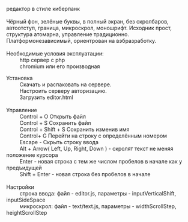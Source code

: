 редактор в стиле киберпанк<br>
<br>
Чёрный фон, зелёные буквы, в полный экран, без скролбаров, автоотступ, граница, микроскрол, моношрифт. Исходник прост, структура атомарна, управление традиционно. Платформонезависимый, ориентрован на вэбразработку.<br>
<br>
Необходимые условия эксплуатации:<br>
&nbsp;&nbsp;&nbsp;&nbsp;&nbsp;&nbsp;&nbsp;&nbsp;	http сервер с php<br>
&nbsp;&nbsp;&nbsp;&nbsp;&nbsp;&nbsp;&nbsp;&nbsp;	chromium или его производная<br>

Установка<br>
&nbsp;&nbsp;&nbsp;&nbsp;&nbsp;&nbsp;&nbsp;&nbsp;	Скачать и распаковать на сервере.<br>
&nbsp;&nbsp;&nbsp;&nbsp;&nbsp;&nbsp;&nbsp;&nbsp;	Настроить серверу авторизацию.<br>
&nbsp;&nbsp;&nbsp;&nbsp;&nbsp;&nbsp;&nbsp;&nbsp;	Загрузить editor.html <br>
<br>
Управление<br>
&nbsp;&nbsp;&nbsp;&nbsp;&nbsp;&nbsp;&nbsp;&nbsp;	Control + O Открыть файл<br>
&nbsp;&nbsp;&nbsp;&nbsp;&nbsp;&nbsp;&nbsp;&nbsp;	Control + S Сохранить файл<br>
&nbsp;&nbsp;&nbsp;&nbsp;&nbsp;&nbsp;&nbsp;&nbsp;	Control + Shift + S Сохранить изменив имя<br>
&nbsp;&nbsp;&nbsp;&nbsp;&nbsp;&nbsp;&nbsp;&nbsp;	Control+ G Перейти на строку с определённым номером<br>
&nbsp;&nbsp;&nbsp;&nbsp;&nbsp;&nbsp;&nbsp;&nbsp;	Escape - Скрыть строку ввода<br>
&nbsp;&nbsp;&nbsp;&nbsp;&nbsp;&nbsp;&nbsp;&nbsp;	Alt + Arrow( Left, Up, Right, Down ) - скролят текст не меняя положение курсора<br>
&nbsp;&nbsp;&nbsp;&nbsp;&nbsp;&nbsp;&nbsp;&nbsp;	Enter - новая строка с тем же числом пробелов в начале как у предъидущей<br>
&nbsp;&nbsp;&nbsp;&nbsp;&nbsp;&nbsp;&nbsp;&nbsp;	Shift + Enter - новая строка без пробелов в начале<br>
<br>
Настройки<br>
&nbsp;&nbsp;&nbsp;&nbsp;&nbsp;&nbsp;&nbsp;&nbsp;	строка ввода: файл - editor.js, параметры - inputVerticalShift, inputSideSpace<br>
&nbsp;&nbsp;&nbsp;&nbsp;&nbsp;&nbsp;&nbsp;&nbsp;	микроскрол: файл - text/text.js, параметры - widthScrollStep, heightScrollStep<br>

